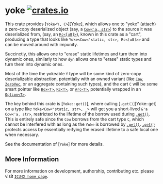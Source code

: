 # yoke [![crates.io](https://img.shields.io/crates/v/yoke)](https://crates.io/crates/yoke)

<!-- cargo-rdme start -->

This crate provides [`Yoke<Y, C>`][Yoke], which allows one to "yoke" (attach) a zero-copy deserialized
object (say, a [`Cow<'a, str>`](alloc::borrow::Cow)) to the source it was deserialized from, (say, an [`Rc<[u8]>`](alloc::rc::Rc)),
known in this crate as a "cart", producing a type that looks like `Yoke<Cow<'static, str>, Rc<[u8]>>`
and can be moved around with impunity.

Succinctly, this allows one to "erase" static lifetimes and turn them into dynamic ones, similarly
to how `dyn` allows one to "erase" static types and turn them into dynamic ones.

Most of the time the yokeable `Y` type will be some kind of zero-copy deserializable
abstraction, potentially with an owned variant (like [`Cow`](alloc::borrow::Cow),
[`ZeroVec`](https://docs.rs/zerovec), or an aggregate containing such types), and the cart `C` will be some smart pointer like
  [`Box<T>`](alloc::boxed::Box), [`Rc<T>`](alloc::rc::Rc), or [`Arc<T>`](std::sync::Arc), potentially wrapped in an [`Option<T>`](Option).

The key behind this crate is [`Yoke::get()`], where calling [`.get()`][Yoke::get] on a type like
`Yoke<Cow<'static, str>, _>` will get you a short-lived `&'a Cow<'a, str>`, restricted to the
lifetime of the borrow used during [`.get()`](Yoke::get). This is entirely safe since the `Cow` borrows from
the cart type `C`, which cannot be interfered with as long as the `Yoke` is borrowed by [`.get()`](Yoke::get).
[`.get()`](Yoke::get) protects access by essentially reifying the erased lifetime to a safe local one
when necessary.

See the documentation of [`Yoke`] for more details.

<!-- cargo-rdme end -->

## More Information

For more information on development, authorship, contributing etc. please visit [`ICU4X home page`](https://github.com/unicode-org/icu4x).
